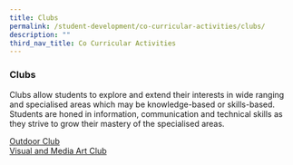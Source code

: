 ```yaml
---
title: Clubs
permalink: /student-development/co-curricular-activities/clubs/
description: ""
third_nav_title: Co Curricular Activities
---
```

### Clubs
Clubs allow students to explore and extend their interests in wide ranging and specialised areas which may be knowledge-based or skills-based. Students are honed in information, communication and technical skills as they strive to grow their mastery of the specialised areas.&nbsp;

[Outdoor Club](/files/CCA2023/outdoor-club-infographic2023.pdf)<br>
[Visual and Media Art Club](/files/CCA2023/visual-and-media-art-club-infographic-2023.pdf)